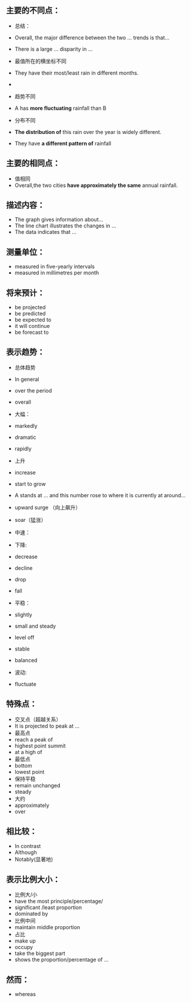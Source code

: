 
## 主要的不同点：
* 总结：
 * Overall, the major difference between the two ... trends is that... 
 * There is a large ... disparity in ...
* 最值所在的横坐标不同
 * They have their most/least rain in different months.
 * 
* 趋势不同
 * A has **more fluctuating** rainfall than B 
 

* 分布不同
 * **The distribution of** this rain over the year is widely different.
 * They have **a different pattern of** rainfall

## 主要的相同点：
* 值相同
 * Overall,the two cities **have approximately the same** annual rainfall.
 
## 描述内容：
* The graph gives information about...
* The line chart illustrates the changes in ... 
* The data indicates that ...

## 测量单位：
* measured in five-yearly intervals
* measured in millimetres per month

## 将来预计：
 * be projected
 * be predicted
 * be expected to
 * it will continue
 * be forecast to 


## 表示趋势：
 * 总体趋势
  * In general
  * over the period
  * overall
 
 * 大幅：
  * markedly
  * dramatic
  * rapidly
  
 * 上升
  * increase
  * start to grow
  * A stands at ... and this number rose to where it is currently at around...
  * upward surge （向上飙升）
  * soar（猛涨）
 * 中速：
 * 下降: 
  * decrease
  * decline
  * drop
  * fall
 * 平稳：
  * slightly
  * small and steady
  * level off
  * stable
  * balanced
  
 * 波动: 
  * fluctuate
 
## 特殊点：

 * 交叉点（超越关系）
  * It is projected to peak at ...
 * 最高点
  * reach a peak of
  * highest point summit
  * at a high of 
 * 最低点
  * bottom
  * lowest point
 * 保持平稳
  * remain unchanged
  * steady
 * 大约
  * approximately
  * over

## 相比较：
* In contrast
* Although
* Notably(显著地)

## 表示比例大小：
* 比例大/小
 * have the most principle/percentage/ 
 * significant /least proportion
 * dominated by 
* 比例中间
 * maintain middle proportion
* 占比
 * make up
 * occupy
 * take the biggest part
 * shows the proportion/percentage of ...

## 然而：
* whereas
